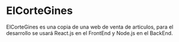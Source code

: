 # ElCorteGines
ElCorteGines es una copia de una web de venta de articulos, para el desarrollo se usará React.js en el FrontEnd y Node.js en el BackEnd.
